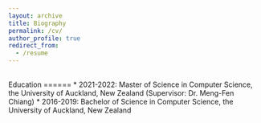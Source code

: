 ```yaml
---
layout: archive
title: Biography
permalink: /cv/
author_profile: true
redirect_from:
  - /resume
---
```



<br>
Education
======
* 2021-2022: Master of Science in Computer Science, the University of Auckland, New Zealand (Supervisor: Dr. Meng-Fen Chiang)
* 2016-2019: Bachelor of Science in Computer Science, the University of Auckland, New Zealand
 

